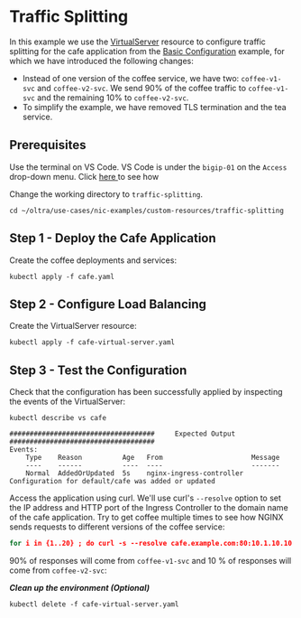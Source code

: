 # Traffic Splitting 

In this example we use the [VirtualServer](https://docs.nginx.com/nginx-ingress-controller/configuration/virtualserver-and-virtualserverroute-resources/) resource to configure traffic splitting for the cafe application from the [Basic Configuration](../basic-configuration/) example, for which we have introduced the following changes:
* Instead of one version of the coffee service, we have two: `coffee-v1-svc` and `coffee-v2-svc`. We send 90% of the coffee traffic to `coffee-v1-svc` and the remaining 10% to `coffee-v2-svc`.
* To simplify the example, we have removed TLS termination and the tea service.

## Prerequisites  

Use the terminal on VS Code. VS Code is under the `bigip-01` on the `Access` drop-down menu. Click <a href="https://raw.githubusercontent.com/F5EMEA/oltra/main/vscode.png"> here </a> to see how 

Change the working directory to `traffic-splitting`.
```
cd ~/oltra/use-cases/nic-examples/custom-resources/traffic-splitting
```

## Step 1 - Deploy the Cafe Application

Create the coffee deployments and services:
```
kubectl apply -f cafe.yaml
```

## Step 2 - Configure Load Balancing

Create the VirtualServer resource:
```
kubectl apply -f cafe-virtual-server.yaml
```

## Step 3 - Test the Configuration

Check that the configuration has been successfully applied by inspecting the events of the VirtualServer:
```
kubectl describe vs cafe

####################################     Expected Output    ####################################
Events:
    Type    Reason          Age   From                      Message
    ----    ------          ----  ----                      -------
    Normal  AddedOrUpdated  5s    nginx-ingress-controller  Configuration for default/cafe was added or updated
```

Access the application using curl. We'll use curl's `--resolve` option to set the IP address and HTTP port of the Ingress Controller to the domain name of the cafe application. Try to get coffee multiple times to see how NGINX sends requests to different versions of the coffee service:
```cmd
for i in {1..20} ; do curl -s --resolve cafe.example.com:80:10.1.10.10 http://cafe.example.com/coffee | grep name; done
```

90% of responses will come from `coffee-v1-svc` and 10 % of responses will come from `coffee-v2-svc`:

***Clean up the environment (Optional)***
```
kubectl delete -f cafe-virtual-server.yaml
```    